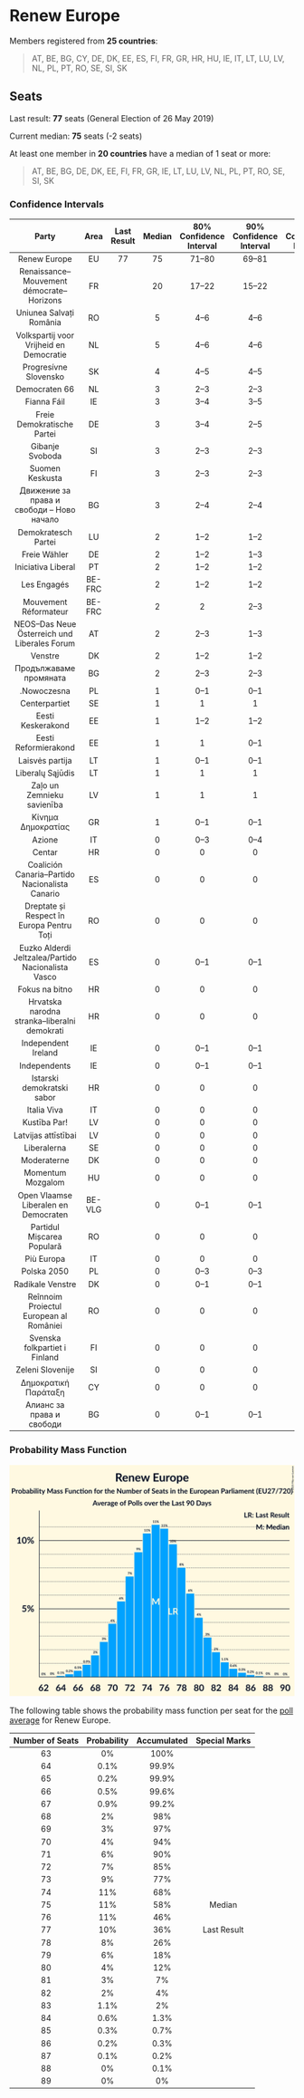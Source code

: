 # Renew Europe

Members registered from **25 countries**:

> AT, BE, BG, CY, DE, DK, EE, ES, FI, FR, GR, HR, HU, IE, IT, LT, LU, LV, NL, PL, PT, RO, SE, SI, SK

## Seats

Last result: **77** seats (General Election of 26 May 2019)

Current median: **75** seats (-2 seats)

At least one member in **20 countries** have a median of 1 seat or more:

> AT, BE, BG, DE, DK, EE, FI, FR, GR, IE, LT, LU, LV, NL, PL, PT, RO, SE, SI, SK

### Confidence Intervals

| Party | Area | Last Result | Median | 80% Confidence Interval | 90% Confidence Interval | 95% Confidence Interval | 99% Confidence Interval |
|:-----:|:----:|:-----------:|:------:|:-----------------------:|:-----------------------:|:-----------------------:|:-----------------------:|
| Renew Europe | EU | 77 | 75 | 71–80 | 69–81 | 68–82 | 66–85 |
| Renaissance–Mouvement démocrate–Horizons | FR | | 20 | 17–22 | 15–22 | 15–23 | 14–24 |
| Uniunea Salvați România | RO | | 5 | 4–6 | 4–6 | 4–6 | 3–6 |
| Volkspartij voor Vrijheid en Democratie | NL | | 5 | 4–6 | 4–6 | 4–6 | 4–6 |
| Progresívne Slovensko | SK | | 4 | 4–5 | 4–5 | 3–5 | 3–5 |
| Democraten 66 | NL | | 3 | 2–3 | 2–3 | 2–3 | 2–4 |
| Fianna Fáil | IE | | 3 | 3–4 | 3–5 | 3–5 | 3–5 |
| Freie Demokratische Partei | DE | | 3 | 3–4 | 2–5 | 2–5 | 2–5 |
| Gibanje Svoboda | SI | | 3 | 2–3 | 2–3 | 2–4 | 2–4 |
| Suomen Keskusta | FI | | 3 | 2–3 | 2–3 | 2–3 | 2–3 |
| Движение за права и свободи – Ново начало | BG | | 3 | 2–4 | 2–4 | 2–4 | 1–4 |
| Demokratesch Partei | LU | | 2 | 1–2 | 1–2 | 1–2 | 1–2 |
| Freie Wähler | DE | | 2 | 1–2 | 1–3 | 1–3 | 1–3 |
| Iniciativa Liberal | PT | | 2 | 1–2 | 1–2 | 1–2 | 1–2 |
| Les Engagés | BE-FRC | | 2 | 1–2 | 1–2 | 1–2 | 1–2 |
| Mouvement Réformateur | BE-FRC | | 2 | 2 | 2–3 | 2–3 | 2–3 |
| NEOS–Das Neue Österreich und Liberales Forum | AT | | 2 | 2–3 | 1–3 | 1–3 | 1–3 |
| Venstre | DK | | 2 | 1–2 | 1–2 | 1–2 | 1–2 |
| Продължаваме промяната | BG | | 2 | 2–3 | 2–3 | 2–3 | 1–3 |
| .Nowoczesna | PL | | 1 | 0–1 | 0–1 | 0–1 | 0–1 |
| Centerpartiet | SE | | 1 | 1 | 1 | 1–2 | 1–2 |
| Eesti Keskerakond | EE | | 1 | 1–2 | 1–2 | 1–2 | 1–2 |
| Eesti Reformierakond | EE | | 1 | 1 | 0–1 | 0–1 | 0–1 |
| Laisvės partija | LT | | 1 | 0–1 | 0–1 | 0–1 | 0–1 |
| Liberalų Sąjūdis | LT | | 1 | 1 | 1 | 1–2 | 1–2 |
| Zaļo un Zemnieku savienība | LV | | 1 | 1 | 1 | 1 | 1 |
| Κίνημα Δημοκρατίας | GR | | 1 | 0–1 | 0–1 | 0–1 | 0–1 |
| Azione | IT | | 0 | 0–3 | 0–4 | 0–4 | 0–5 |
| Centar | HR | | 0 | 0 | 0 | 0 | 0 |
| Coalición Canaria–Partido Nacionalista Canario | ES | | 0 | 0 | 0 | 0 | 0 |
| Dreptate și Respect în Europa Pentru Toți | RO | | 0 | 0 | 0 | 0 | 0 |
| Euzko Alderdi Jeltzalea/Partido Nacionalista Vasco | ES | | 0 | 0–1 | 0–1 | 0–1 | 0–1 |
| Fokus na bitno | HR | | 0 | 0 | 0 | 0 | 0 |
| Hrvatska narodna stranka–liberalni demokrati | HR | | 0 | 0 | 0 | 0 | 0 |
| Independent Ireland | IE | | 0 | 0–1 | 0–1 | 0–1 | 0–1 |
| Independents | IE | | 0 | 0–1 | 0–1 | 0–1 | 0–1 |
| Istarski demokratski sabor | HR | | 0 | 0 | 0 | 0 | 0 |
| Italia Viva | IT | | 0 | 0 | 0 | 0 | 0–3 |
| Kustība Par! | LV | | 0 | 0 | 0 | 0 | 0 |
| Latvijas attīstībai | LV | | 0 | 0 | 0 | 0 | 0 |
| Liberalerna | SE | | 0 | 0 | 0 | 0 | 0 |
| Moderaterne | DK | | 0 | 0 | 0 | 0 | 0–1 |
| Momentum Mozgalom | HU | | 0 | 0 | 0 | 0 | 0 |
| Open Vlaamse Liberalen en Democraten | BE-VLG | | 0 | 0–1 | 0–1 | 0–1 | 0–1 |
| Partidul Mișcarea Populară | RO | | 0 | 0 | 0 | 0 | 0 |
| Più Europa | IT | | 0 | 0 | 0 | 0 | 0 |
| Polska 2050 | PL | | 0 | 0–3 | 0–3 | 0–3 | 0–4 |
| Radikale Venstre | DK | | 0 | 0–1 | 0–1 | 0–1 | 0–1 |
| Reînnoim Proiectul European al României | RO | | 0 | 0 | 0 | 0 | 0 |
| Svenska folkpartiet i Finland | FI | | 0 | 0 | 0 | 0 | 0–1 |
| Zeleni Slovenije | SI | | 0 | 0 | 0 | 0 | 0 |
| Δημοκρατική Παράταξη | CY | | 0 | 0 | 0 | 0 | 0 |
| Алианс за права и свободи | BG | | 0 | 0–1 | 0–1 | 0–2 | 0–2 |

### Probability Mass Function

![Graph with seats probability mass function not yet produced](average-2025-08-31-seats-pmf-reneweurope.png "Seats Probability Mass Function")

The following table shows the probability mass function per seat for the [poll average](average-2025-08-31.html) for Renew Europe.

| Number of Seats | Probability | Accumulated | Special Marks |
|:---------------:|:-----------:|:-----------:|:-------------:|
| 63 | 0% | 100% |  |
| 64 | 0.1% | 99.9% |  |
| 65 | 0.2% | 99.9% |  |
| 66 | 0.5% | 99.6% |  |
| 67 | 0.9% | 99.2% |  |
| 68 | 2% | 98% |  |
| 69 | 3% | 97% |  |
| 70 | 4% | 94% |  |
| 71 | 6% | 90% |  |
| 72 | 7% | 85% |  |
| 73 | 9% | 77% |  |
| 74 | 11% | 68% |  |
| 75 | 11% | 58% | Median |
| 76 | 11% | 46% |  |
| 77 | 10% | 36% | Last Result |
| 78 | 8% | 26% |  |
| 79 | 6% | 18% |  |
| 80 | 4% | 12% |  |
| 81 | 3% | 7% |  |
| 82 | 2% | 4% |  |
| 83 | 1.1% | 2% |  |
| 84 | 0.6% | 1.3% |  |
| 85 | 0.3% | 0.7% |  |
| 86 | 0.2% | 0.3% |  |
| 87 | 0.1% | 0.2% |  |
| 88 | 0% | 0.1% |  |
| 89 | 0% | 0% |  |



